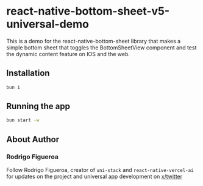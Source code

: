 # react-native-bottom-sheet-v5-universal-demo

This is a demo for the react-native-bottom-sheet library that makes a simple bottom sheet that toggles the BottomSheetView component and test the dynamic content feature on IOS and the web.

## Installation

```bash
bun i
```

## Running the app

```bash
bun start -w
```

## About Author

### Rodrigo Figueroa

Follow Rodrigo Figueroa, creator of `uni-stack` and `react-native-vercel-ai` for updates on the project and universal app development on [x/twitter](https://twitter.com/bidah)

